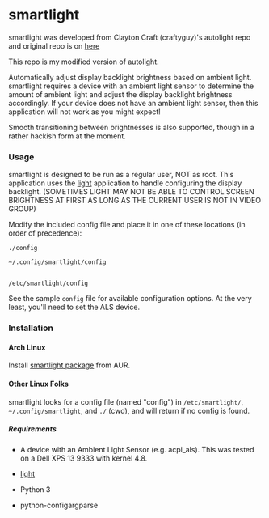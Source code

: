 # smartlight

smartlight was developed from Clayton Craft (craftyguy)'s autolight repo and original repo is on [here](https://gitlab.com/craftyguy/autolight)

This repo is my modified version of autolight.

Automatically adjust display backlight brightness based on ambient light. smartlight requires a device with an ambient light sensor to determine the amount of ambient light and adjust the display backlight brightness accordingly. If your device does not have an ambient light sensor, then this application will not work as you might expect!

Smooth transitioning between brightnesses is also supported, though in a rather hackish form at the moment.

### Usage
smartlight is designed to be run as a regular user, NOT as root. This application uses the [light](https://github.com/haikarainen/light) application to handle configuring the display backlight. (SOMETIMES LIGHT MAY NOT BE ABLE TO CONTROL SCREEN BRIGHTNESS AT FIRST AS LONG AS THE CURRENT USER IS NOT IN VIDEO GROUP)

Modify the included config file and place it in one of these locations (in order of precedence):

```
./config

~/.config/smartlight/config


/etc/smartlight/config

```
See the sample ```config``` file for available configuration options. At the very least, you'll need to set the ALS device.

### Installation

#### Arch Linux

Install [smartlight package](https://aur.archlinux.org/packages/smartlight/) from AUR.

#### Other Linux Folks

smartlight looks for a config file (named "config") in ```/etc/smartlight/```, ```~/.config/smartlight```, and ```./``` (cwd), and will return if no config is found.

##### Requirements

- A device with an Ambient Light Sensor (e.g. acpi_als). This was tested on a Dell XPS 13 9333 with kernel 4.8.

- [light](https://github.com/haikarainen/light)

- Python 3

- python-configargparse
